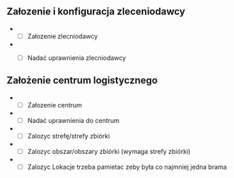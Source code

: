 
## Załozenie i konfiguracja zleceniodawcy

 - - [ ] Załozenie zlecniodawcy
 - - [ ] Nadać uprawnienia zlecniodawcy


## Założenie centrum logistycznego

 - - [ ] Załozenie centrum
 - - [ ] Nadać uprawnienia do centrum
 - - [ ] Zalozyc strefę/strefy zbiórki 
 - - [ ] Zalozyc obszar/obszary zbiórki (wymaga strefy zbiórki) 
 - - [ ] Zalozyc Lokacje 
 trzeba pamietac zeby była co najmniej jedna brama 
